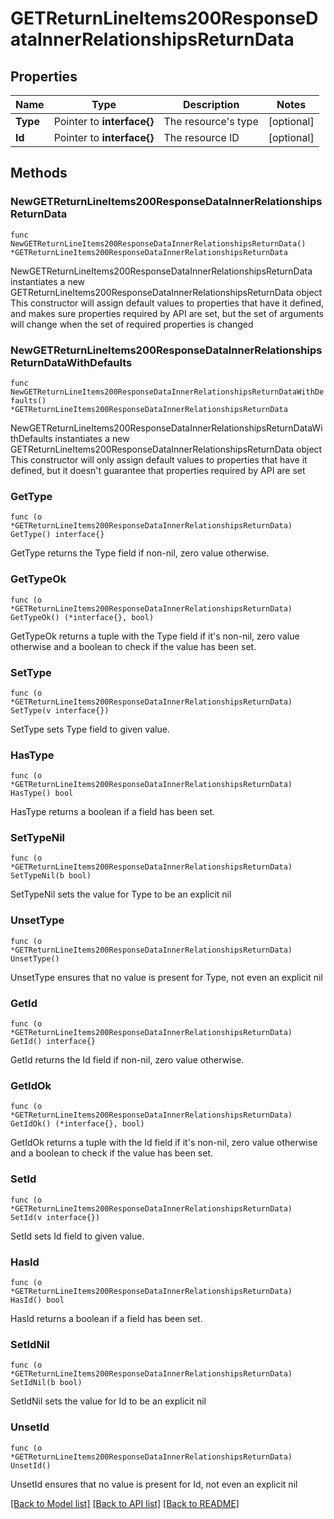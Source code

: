 # GETReturnLineItems200ResponseDataInnerRelationshipsReturnData

## Properties

Name | Type | Description | Notes
------------ | ------------- | ------------- | -------------
**Type** | Pointer to **interface{}** | The resource&#39;s type | [optional] 
**Id** | Pointer to **interface{}** | The resource ID | [optional] 

## Methods

### NewGETReturnLineItems200ResponseDataInnerRelationshipsReturnData

`func NewGETReturnLineItems200ResponseDataInnerRelationshipsReturnData() *GETReturnLineItems200ResponseDataInnerRelationshipsReturnData`

NewGETReturnLineItems200ResponseDataInnerRelationshipsReturnData instantiates a new GETReturnLineItems200ResponseDataInnerRelationshipsReturnData object
This constructor will assign default values to properties that have it defined,
and makes sure properties required by API are set, but the set of arguments
will change when the set of required properties is changed

### NewGETReturnLineItems200ResponseDataInnerRelationshipsReturnDataWithDefaults

`func NewGETReturnLineItems200ResponseDataInnerRelationshipsReturnDataWithDefaults() *GETReturnLineItems200ResponseDataInnerRelationshipsReturnData`

NewGETReturnLineItems200ResponseDataInnerRelationshipsReturnDataWithDefaults instantiates a new GETReturnLineItems200ResponseDataInnerRelationshipsReturnData object
This constructor will only assign default values to properties that have it defined,
but it doesn't guarantee that properties required by API are set

### GetType

`func (o *GETReturnLineItems200ResponseDataInnerRelationshipsReturnData) GetType() interface{}`

GetType returns the Type field if non-nil, zero value otherwise.

### GetTypeOk

`func (o *GETReturnLineItems200ResponseDataInnerRelationshipsReturnData) GetTypeOk() (*interface{}, bool)`

GetTypeOk returns a tuple with the Type field if it's non-nil, zero value otherwise
and a boolean to check if the value has been set.

### SetType

`func (o *GETReturnLineItems200ResponseDataInnerRelationshipsReturnData) SetType(v interface{})`

SetType sets Type field to given value.

### HasType

`func (o *GETReturnLineItems200ResponseDataInnerRelationshipsReturnData) HasType() bool`

HasType returns a boolean if a field has been set.

### SetTypeNil

`func (o *GETReturnLineItems200ResponseDataInnerRelationshipsReturnData) SetTypeNil(b bool)`

 SetTypeNil sets the value for Type to be an explicit nil

### UnsetType
`func (o *GETReturnLineItems200ResponseDataInnerRelationshipsReturnData) UnsetType()`

UnsetType ensures that no value is present for Type, not even an explicit nil
### GetId

`func (o *GETReturnLineItems200ResponseDataInnerRelationshipsReturnData) GetId() interface{}`

GetId returns the Id field if non-nil, zero value otherwise.

### GetIdOk

`func (o *GETReturnLineItems200ResponseDataInnerRelationshipsReturnData) GetIdOk() (*interface{}, bool)`

GetIdOk returns a tuple with the Id field if it's non-nil, zero value otherwise
and a boolean to check if the value has been set.

### SetId

`func (o *GETReturnLineItems200ResponseDataInnerRelationshipsReturnData) SetId(v interface{})`

SetId sets Id field to given value.

### HasId

`func (o *GETReturnLineItems200ResponseDataInnerRelationshipsReturnData) HasId() bool`

HasId returns a boolean if a field has been set.

### SetIdNil

`func (o *GETReturnLineItems200ResponseDataInnerRelationshipsReturnData) SetIdNil(b bool)`

 SetIdNil sets the value for Id to be an explicit nil

### UnsetId
`func (o *GETReturnLineItems200ResponseDataInnerRelationshipsReturnData) UnsetId()`

UnsetId ensures that no value is present for Id, not even an explicit nil

[[Back to Model list]](../README.md#documentation-for-models) [[Back to API list]](../README.md#documentation-for-api-endpoints) [[Back to README]](../README.md)


